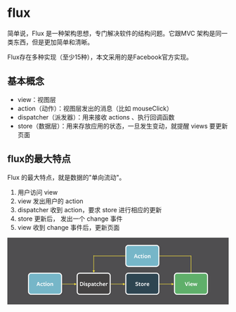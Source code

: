 # flux

简单说，Flux 是一种架构思想，专门解决软件的结构问题。它跟MVC 架构是同一类东西，但是更加简单和清晰。

Flux存在多种实现（至少15种），本文采用的是Facebook官方实现。

## 基本概念

- view：视图层
- action（动作）：视图层发出的消息（比如 mouseClick）
- dispatcher（派发器）：用来接收 actions 、执行回调函数
- store（数据层）：用来存放应用的状态，一旦发生变动，就提醒 views 要更新页面

## flux的最大特点

Flux 的最大特点，就是数据的"单向流动"。

1. 用户访问 view
2. view 发出用户的 action
3. dispatcher 收到 action，要求 store 进行相应的更新
4. store 更新后， 发出一个 change 事件
5. view 收到 change 事件后，更新页面

![flux流程图](./images/flux.png)
